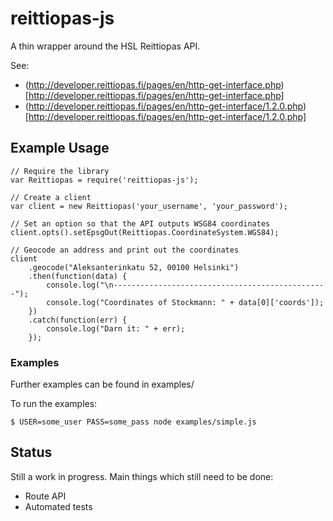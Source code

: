 reittiopas-js
==============================================================================

A thin wrapper around the HSL Reittiopas API.

See:

- (http://developer.reittiopas.fi/pages/en/http-get-interface.php)[http://developer.reittiopas.fi/pages/en/http-get-interface.php]
- (http://developer.reittiopas.fi/pages/en/http-get-interface/1.2.0.php)[http://developer.reittiopas.fi/pages/en/http-get-interface/1.2.0.php]


## Example Usage
    // Require the library
    var Reittiopas = require('reittiopas-js');

    // Create a client
    var client = new Reittiopas('your_username', 'your_password');

    // Set an option so that the API outputs WSG84 coordinates
    client.opts().setEpsgOut(Reittiopas.CoordinateSystem.WGS84);

    // Geocode an address and print out the coordinates
    client
        .geocode("Aleksanterinkatu 52, 00100 Helsinki")
        .then(function(data) {
            console.log("\n------------------------------------------------");
            console.log("Coordinates of Stockmann: " + data[0]['coords']);
        })
        .catch(function(err) {
            console.log("Darn it: " + err);
        });


### Examples
Further examples can be found in examples/

To run the examples:

    $ USER=some_user PASS=some_pass node examples/simple.js


## Status
Still a work in progress. Main things which still need to be done:
- Route API
- Automated tests


